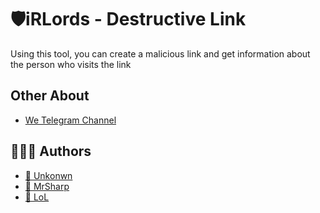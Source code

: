 
# 🛡iRLords - Destructive Link

Using this tool, you can create a malicious link and get information about the person who visits the link


## Other About

 - [We Telegram Channel](https://t.me/irlords)


## 🧑🏻‍💻 Authors

- [🧨 Unkonwn](https://t.me/soltan_python)
- [🧨 MrSharp](https://t.me/MrSharp)
- [🧨 LoL](https://t.me/MonSieurLoL)
